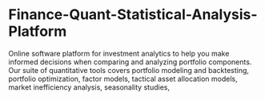 # Finance-Quant-Statistical-Analysis-Platform
Online software platform for investment analytics to help you make informed decisions  when comparing and analyzing portfolio components. Our suite of quantitative tools covers portfolio modeling and backtesting, portfolio optimization, factor models, tactical asset allocation models, market inefficiency analysis, seasonality studies, 

